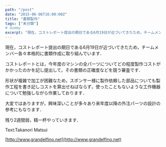 ```yaml
---
path: "/post"
date: "2015-06-06T16:00:00Z"
title: "書類製作"
tags: ["未分類"]
# dummy
excerpt: "現在，コストレポート提出の期日である6月19日が近づいてきたため，チームメンバー各々本格的に書類作成に取り組んでいます．コストレポートとは，今年度のマシ..."
---
```




現在，コストレポート提出の期日である6月19日が近づいてきたため，チームメンバー各々本格的に書類作成に取り組んでいます．

コストレポートとは，今年度のマシンの全パーツについてどの程度製作コストがかかったのかを記し提出して，その書類の正確度などを競う審査です．

形状が複雑で加工が困難なため，スポンサー様に製作依頼した部品についても製作工程を書き記しコストを算出せねばならず，使ったこともないような工作機器について勉強しながら作業しております．

大変ではありますが，興味深いことが多々あり来年度以降の外注パーツの設計の参考にもなります．

残り2週間弱，精一杯やっていきます．

Text:Takanori Matsui

[http://www.grandelfino.net](http://www.grandelfino.net)

